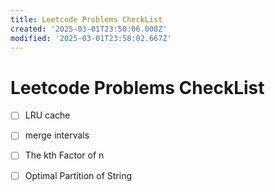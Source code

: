 ```yaml
---
title: Leetcode Problems CheckList
created: '2025-03-01T23:50:06.008Z'
modified: '2025-03-01T23:58:02.667Z'
---
```


# Leetcode Problems CheckList
 - [ ] LRU cache
 - [ ] merge intervals 
 - [ ] The kth Factor of n
 - [ ] Optimal Partition of String


